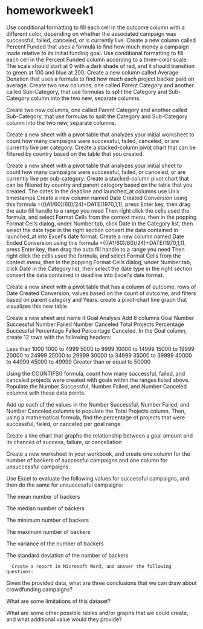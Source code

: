 # homeworkweek1
Use conditional formatting to fill each cell in the outcome column with a different color, depending on whether the associated campaign was successful, failed, canceled, or is currently live.
  Create a new column called Percent Funded that uses a formula to find how much money a campaign made relative to its initial funding goal.
Use conditional formatting to fill each cell in the Percent Funded column according to a three-color scale. The scale should start at 0 with a dark shade of red, and it should transition to green at 100 and blue at 200.
    Create a new column called Average Donation that uses a formula to find how much each project backer paid on average.
    Create two new columns, one called Parent Category and another called Sub-Category, that use formulas to split the Category and Sub-Category column into the two new, separate columns.

Create two new columns, one called Parent Category and another called Sub-Category, that use formulas to split the Category and Sub-Category column into the two new, separate columns.

Create a new sheet with a pivot table that analyzes your initial worksheet to count how many campaigns were successful, failed, canceled, or are currently live per category.
  Create a stacked-column pivot chart that can be filtered by country based on the table that you created.

Create a new sheet with a pivot table that analyzes your initial sheet to count how many campaigns were successful, failed, or canceled, or are currently live per sub-category.
Create a stacked-column pivot chart that can be filtered by country and parent category based on the table that you created.
The dates in the deadline and launched_at columns use Unix timestamps
  Create a new column named Date Created Conversion
      using this formula =(((A1/60)/60)/24)+DATE(1970,1,1), press Enter key, then drag the auto fill handle to a range you need
      Then right click the cells used the formula, and select Format Cells from the context menu, then in the popping Format Cells dialog, under Number tab, click Date in the Category list, then select the date type in the right section convert the data contained in launched_at into Excel's date format.
  Create a new column named Date Ended Conversion
      using this formula   =(((A1/60)/60)/24)+DATE(1970,1,1), press Enter key, then drag the auto fill handle to a range you need
      Then right click the cells used the formula, and select Format Cells from the context menu, then in the popping Format Cells dialog, under Number tab, click Date in the Category list, then select the date type in the right section convert the data contained in deadline into Excel's date format.

Create a new sheet with a pivot table that has a column of outcome, rows of Date Created Conversion, values based on the count of outcome, and filters based on parent category and Years.
  create a pivot-chart line graph that visualizes this new table


  Create a new sheet and name it Goal Analysis 
      Add 8 columns 
        Goal
        Number Successful
        Number Failed
        Number Canceled
        Total Projects
        Percentage Successful
        Percentage Failed
        Percentage Canceled.
    In the Goal column, create 12 rows with the following headers:

Less than 1000
1000 to 4999
5000 to 9999
10000 to 14999
15000 to 19999
20000 to 24999
25000 to 29999
30000 to 34999
35000 to 39999
40000 to 44999
45000 to 49999
Greater than or equal to 50000

Using the COUNTIFS() formula, count how many successful, failed, and canceled projects were created with goals within the ranges listed above. Populate the Number Successful, Number Failed, and Number Canceled columns with these data points.

Add up each of the values in the Number Successful, Number Failed, and Number Canceled columns to populate the Total Projects column. Then, using a mathematical formula, find the percentage of projects that were successful, failed, or canceled per goal range.

Create a line chart that graphs the relationship between a goal amount and its chances of success, failure, or cancellation

Create a new worksheet in your workbook, and create one column for the number of backers of successful campaigns and one column for unsuccessful campaigns.

  Use Excel to evaluate the following values for successful campaigns, and then do the same for unsuccessful campaigns:

The mean number of backers

The median number of backers

The minimum number of backers

The maximum number of backers

The variance of the number of backers

The standard deviation of the number of backers



      Create a report in Microsoft Word, and answer the following questions:

Given the provided data, what are three conclusions that we can draw about crowdfunding campaigns?

What are some limitations of this dataset?

What are some other possible tables and/or graphs that we could create, and what additional value would they provide?
